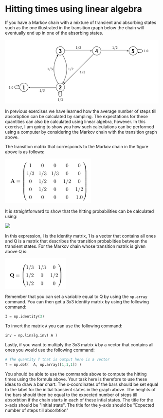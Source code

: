 # Hitting times using linear algebra

If you have a Markov chain with a mixture of transient and absorbing states such as the one illustrated in the transition graph below the chain will eventually end up in one of the absorbing states.

![](chain.png)

In previous exercises we have learned how the average number of steps till absorbption can be calculated by sampling.  The expectations for these quantities can also be calculated using linear algebra, however.  In this exercise, I am going to show you how such calculations can be performed using a computer by considering the Markov chain with the transition graph above.

The transition matrix that corresponds to the Markov chain in the figure above is as follows:

![](matrix.png)

It is straightforward to show that the hitting probabilities can be calculated using:

![](https://render.githubusercontent.com/render/math?math=\mathbf{h}=(\mathbf{I}-\mathbf{Q})^{-1}\mathbf{1})

In this expression, I is the identity matrix, 1 is a vector that contains all ones and Q is a matrix that describes the transition probablities between the transient states.  For the Markov chain whose transition matrix is given above Q is:

![](Q.png)

Remember that you can set a variable equal to Q by using the `np.array` command.  You can then get a 3x3 identity matrix by using the following command:

```python
I = np.identity(3)
```

To invert the matrix `A` you can use the following command:

```python
inv = np.linalg.inv( A )
```

Lastly, if you want to multiply the 3x3 matrix `A` by a vector that contains all ones you would use the following command:

```python
# The quantity T that is output here is a vector
T = np.dot(  A, np.array([1,1,1]) )
```

You should be able to use the commands above to compute the hitting times using the formula above.  Your task here is therefore to use these ideas to draw a bar chart.  The x-coordinates of the bars should be set equal to the label for the initial transient states in the graph above.  The heights of the bars should then be equal to the expected number of steps till absorbtion if the chain starts in each of these intial states.  The title for the x-axis should be "Initial state".  The title for the y-axis should be "Expected number of steps till absorbtion"

 
